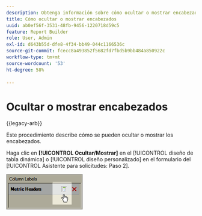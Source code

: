 ```yaml
---
description: Obtenga información sobre cómo ocultar o mostrar encabezados.
title: Cómo ocultar o mostrar encabezados
uuid: ab0ef56f-3531-48fb-9456-1220718d59c5
feature: Report Builder
role: User, Admin
exl-id: d643b55d-dfe8-4f34-bb49-044c1166536c
source-git-commit: fcecc8a493852f5682fd7fbd5b9bb484a850922c
workflow-type: tm+mt
source-wordcount: '53'
ht-degree: 58%

---
```


# Ocultar o mostrar encabezados

{{legacy-arb}}

Este procedimiento describe cómo se pueden ocultar o mostrar los encabezados.

Haga clic en **[!UICONTROL Ocultar/Mostrar]** en el [!UICONTROL diseño de tabla dinámica] o [!UICONTROL diseño personalizado] en el formulario del [!UICONTROL Asistente para solicitudes: Paso 2].

![Captura de pantalla que muestra el icono Ocultar/Mostrar para encabezados de métricas.](assets/hide_show_header.png)
